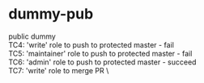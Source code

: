 # dummy-pub
public dummy \
TC4: 'write' role to push to protected master - fail\
TC5: 'maintainer' role to push to protected master - fail \
TC6: 'admin' role to push to protected master - succeed \
TC7: 'write' role to merge PR \
